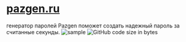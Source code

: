 
# [pazgen.ru](https://pazgen.ru "перейти на сайт")  
генератор паролей Pazgen поможет создать надежный пароль за считанные секунды. 
![sample](https://github.com/zelib0ba/pazgen.ru/assets/5683626/5942dd33-2fac-43ab-9886-dd17698b5da1)
![GitHub code size in bytes](https://img.shields.io/github/languages/code-size/zelib0ba/pazgen.ru)

